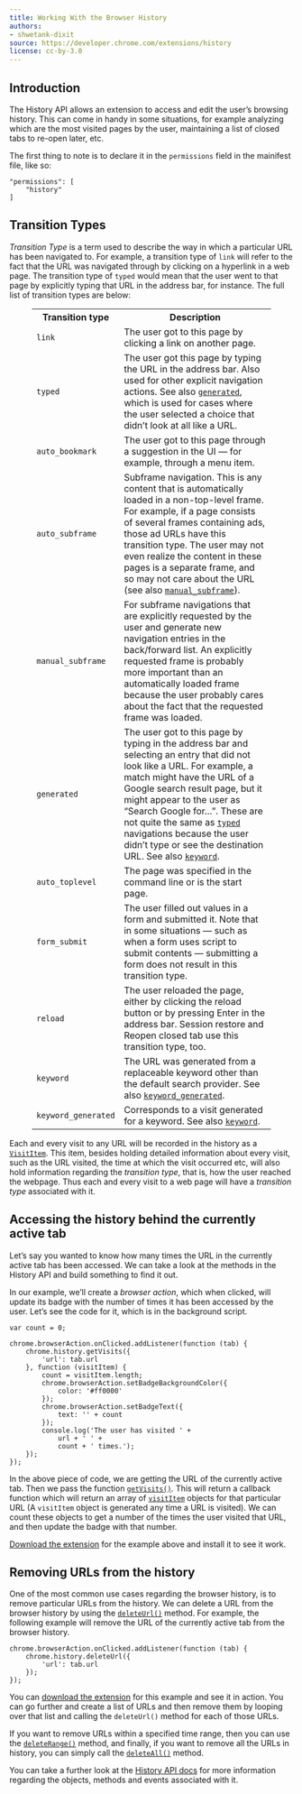 ```yaml
---
title: Working With the Browser History
authors:
- shwetank-dixit
source: https://developer.chrome.com/extensions/history
license: cc-by-3.0
---
```


## Introduction

The History API allows an extension to access and edit the user’s browsing history. This can come in handy in some situations, for example analyzing which are the most visited pages by the user, maintaining a list of closed tabs to re-open later, etc.

The first thing to note is to declare it in the `permissions` field in the mainifest file, like so:

	"permissions": [
		"history"
	]

## Transition Types

_Transition Type_ is a term used to describe the way in which a particular URL has been navigated to. For example, a transition type of `link` will refer to the fact that the URL was navigated through by clicking on a hyperlink in a web page. The transition type of `typed` would mean that the user went to that page by explicitly typing that URL in the address bar, for instance. The full list of transition types are below:

<figure block="figure">
<table>
<tr>
	<th>Transition type</th>
	<th>Description </th>
</tr>
<tr id="tt_link">
	<td><code>link</code></td>
	<td>The user got to this page by clicking a link on another page.</td>
</tr>
<tr id="tt_typed">
	<td><code>typed</code></td>
	<td>The user got this page by typing the URL in the address bar. Also used for other explicit navigation actions. See also <a href="#tt_generated"><code>generated</code></a>, which is used for cases where the user selected a choice that didn’t look at all like a URL.</td>
</tr>
<tr id="tt_auto_bookmark">
	<td><code>auto_bookmark</code></td>
	<td>The user got to this page through a suggestion in the UI — for example, through a menu item.</td>
</tr>
<tr id="tt_auto_subframe">
	<td><code>auto_subframe</code></td>
	<td>Subframe navigation. This is any content that is automatically loaded in a non-top-level frame. For example, if a page consists of several frames containing ads, those ad URLs have this transition type. The user may not even realize the content in these pages is a separate frame, and so may not care about the URL (see also <a href="#tt_manual_subframe"><code>manual_subframe</code></a>).</td>
</tr>
<tr id="tt_manual_subframe">
	<td><code>manual_subframe</code></td>
	<td>For subframe navigations that are explicitly requested by the user and generate new navigation entries in the back/forward list. An explicitly requested frame is probably more important than an automatically loaded frame because the user probably cares about the fact that the requested frame was loaded.</td>
</tr>
<tr id="tt_generated">
	<td><code>generated</code></td>
	<td>The user got to this page by typing in the address bar and selecting an entry that did not look like a URL. For example, a match might have the URL of a Google search result page, but it might appear to the user as “Search Google for…”. These are not quite the same as <a href="#tt_typed"><code>typed</code></a> navigations because the user didn’t type or see the destination URL. See also <a href="#tt_keyword"><code>keyword</code></a>.</td>
</tr>
<tr id="tt_auto_toplevel">
	<td><code>auto_toplevel</code></td>
	<td>The page was specified in the command line or is the start page.</td>
</tr>
<tr id="tt_form_submit">
	<td><code>form_submit</code></td>
	<td>The user filled out values in a form and submitted it. Note that in some situations — such as when a form uses script to submit contents — submitting a form does not result in this transition type.</td>
</tr>
<tr id="tt_reload">
	<td><code>reload</code></td>
	<td>The user reloaded the page, either by clicking the reload button or by pressing Enter in the address bar. Session restore and Reopen closed tab use this transition type, too.</td>
</tr>
<tr id="tt_keyword">
	<td><code>keyword</code></td>
	<td>The URL was generated from a replaceable keyword other than the default search provider.
		See also <a href="#tt_keyword_generated"><code>keyword_generated</code></a>.</td>
</tr>
<tr id="tt_keyword_generated">
	<td><code>keyword_generated</code></td>
	<td>Corresponds to a visit generated for a keyword. See also <a href="#tt_keyword"><code>keyword</code></a>.</td>
</tr>
</table>
</figure>

Each and every visit to any URL will be recorded in the history as a [`VisitItem`](https://developer.chrome.com/extensions/history#type-VisitItem). This item, besides holding detailed information about every visit, such as the URL visited, the time at which the visit occurred etc, will also hold information regarding the _transition type_, that is, how the user reached the webpage. Thus each and every visit to a web page will have a _transition type_ associated with it.

## Accessing the history behind the currently active tab

Let’s say you wanted to know how many times the URL in the currently active tab has been accessed. We can take a look at the methods in the History API and build something to find it out.

In our example, we’ll create a _browser action_, which when clicked, will update its badge with the number of times it has been accessed by the user. Let’s see the code for it, which is in the background script.

	var count = 0;

	chrome.browserAction.onClicked.addListener(function (tab) {
		chrome.history.getVisits({
			'url': tab.url
		}, function (visitItem) {
			count = visitItem.length;
			chrome.browserAction.setBadgeBackgroundColor({
				color: '#ff0000'
			});
			chrome.browserAction.setBadgeText({
				text: '' + count
			});
			console.log('The user has visited ' +
				url + ' ' +
				count + ' times.');
		});
	});

In the above piece of code, we are getting the URL of the currently active tab. Then we pass the function [`getVisits()`](https://developer.chrome.com/extensions/history#method-getVisits). This will return a callback function which will return an array of [`visitItem`](https://developer.chrome.com/extensions/history#type-VisitItem) objects for that particular URL (A `visitItem` object is generated any time a URL is visited). We can count these objects to get a number of the times the user visited that URL, and then update the badge with that number.

[Download the extension](/extensions/extension-samples/history-api-1.nex) for the example above and install it to see it work.

## Removing URLs from the history

One of the most common use cases regarding the browser history, is to remove particular URLs from the history. We can delete a URL from the browser history by using the [`deleteUrl()`](https://developer.chrome.com/extensions/history#method-deleteUrl) method. For example, the following example will remove the URL of the currently active tab from the browser history.

	chrome.browserAction.onClicked.addListener(function (tab) {
		chrome.history.deleteUrl({
			'url': tab.url
		});
	});

You can [download the extension](/extensions/extension-samples/history-api-2.nex) for this example and see it in action. You can go further and create a list of URLs and then remove them by looping over that list and calling the `deleteUrl()` method for each of those URLs.

If you want to remove URLs within a specified time range, then you can use the [`deleteRange()`](https://developer.chrome.com/extensions/history#method-deleteRange) method, and finally, if you want to remove all the URLs in history, you can simply call the [`deleteAll()`](https://developer.chrome.com/extensions/history#method-deleteAll) method.

You can take a further look at the [History API docs](https://developer.chrome.com/extensions/history) for more information regarding the objects, methods and events associated with it.
